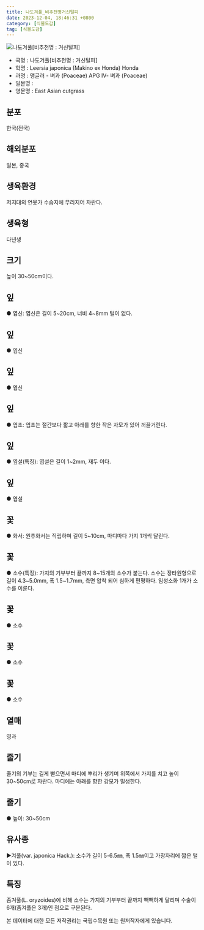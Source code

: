```yaml
---
title: 나도겨풀_비추천명거신털피
date: 2023-12-04, 18:46:31 +0800
category: [식물도감]
tag: [식물도감]
---
```




![나도겨풀[비추천명 : 거신털피]](http://www.nature.go.kr/fileUpload/plants/basic/Gramineae/Leersia/14540/1_th2.JPG)
- 국명 : 나도겨풀[비추천명 : 거신털피]
- 학명 : Leersia japonica (Makino ex Honda) Honda
- 과명 : 앵글러 - 벼과 (Poaceae) APG Ⅳ- 벼과 (Poaceae)
- 일본명 : 
- 영문명 : East Asian cutgrass


## 분포
한국(전국)
## 해외분포
일본, 중국
## 생육환경
저지대의 연못가 수습지에 무리지어 자란다.
## 생육형
다년생
## 크기
높이 30~50cm이다.
## 잎
● 엽신: 엽신은 길이 5~20cm, 너비 4~8mm 털이 없다.
## 잎
● 엽신
## 잎
● 엽신
## 잎
● 엽초: 엽초는 절간보다 짧고 아래를 향한 작은 자모가 있어 꺼끌거린다.
## 잎
● 옆설(특징): 엽설은 길이 1~2mm, 재두 이다.
## 잎
● 엽설
## 꽃
● 화서: 원추화서는 직립하며 길이 5~10cm, 마디마다 가지 1개씩 달린다.
## 꽃
● 소수(특징): 가지의 기부부터 끝까지 8~15개의 소수가 붙는다. 소수는 장타원형으로 길이 4.3~5.0mm, 폭 1.5~1.7mm, 측면 압착 되어 심하게 편평하다. 임성소화 1개가 소수를 이룬다.
## 꽃
● 소수
## 꽃
● 소수
## 꽃
● 소수
## 열매
영과
## 줄기
줄기의 기부는 길게 뻗으면서 마디에 뿌리가 생기며 위쪽에서 가지를 치고 높이 30~50cm로 자란다. 마디에는 아래를 향한 강모가 밀생한다.
## 줄기
● 높이: 30~50cm
## 유사종
▶겨풀(var. japonica Hack.): 소수가 길이 5-6.5㎜, 폭 1.5㎜이고 가장자리에 짧은 털이 있다.
## 특징
좀겨풀(L. oryzoides)에 비해 소수는 가지의 기부부터 끝까지 빽빽하게 달리며 수술이 6개(좀겨풀은 3개)인 점으로 구분된다.






본 데이터에 대한 모든 저작권리는 국립수목원 또는 원저작자에게 있습니다.
